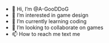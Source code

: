 - 👋 Hi, I’m @A-GooDDoG
- 👀 I’m interested in game design
- 🌱 I’m currently learning coding 
- 💞️ I’m looking to collaborate on games
- 📫 How to reach me text me

<!---
A-GooDDoG/A-GooDDoG is a ✨ special ✨ repository because its `README.md` (this file) appears on your GitHub profile.
You can click the Preview link to take a look at your changes.
--->
